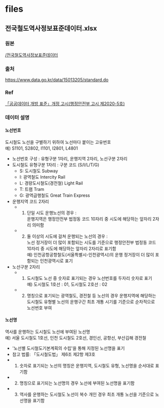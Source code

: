# files
## 전국철도역사정보표준데이터.xlsx
### 원본
[/전국철도역사정보표준데이터](https://github.com/gnlow/files/tree/master/%EC%A0%84%EA%B5%AD%EB%8F%84%EC%8B%9C%EC%B2%A0%EB%8F%84%EC%97%AD%EC%82%AC%EC%A0%95%EB%B3%B4%ED%91%9C%EC%A4%80%EB%8D%B0%EC%9D%B4%ED%84%B0)
### 출처
https://www.data.go.kr/data/15013205/standard.do
### Ref
[「공공데이터 개방 표준」개정 고시(행정안전부 고시 제2020-5호)](https://www.mois.go.kr/frt/bbs/type001/commonSelectBoardArticle.do?bbsId=BBSMSTR_000000000016&nttId=75606)
### 데이터 설명
#### 노선번호
도시철도 노선을 구별하기 위하여 노선마다 붙이는 고유번호  
예) S1101, S2802, I1101, I2801, L4801
- 노선번호 구성 : 유형구분 1자리, 운행지역 2자리, 노선구분 2자리
- 도시철도 유형구분 1자리 : 구분 코드 (S/I/L/T/G)
  - S: 도시철도 Subway
  - I: 광역철도 Intercity Rail
  - L: 경량도시철도(경전철) Light Rail
  - T: 트램 Tram
  - G: 광역급행철도 Great Train Express
- 운행지역 코드 2자리
  - 1) 단일 시도 운행노선의 경우 :  
    운행지역은 행정안전부 법정동 코드 10자리 중 시도에 해당하는 앞자리 2자리 의미함
  - 2) 둘 이상의 시도에 걸쳐 운행되는 노선의 경우 :  
    노선 정거장이 더 많이 포함되는 시도를 기준으로 행정안전부 법정동 코드 10자리 중 시도에 해당하는 앞자리 2자리로 표기함  
    예) 인천공항공항철도(서울특별시-인천광역시)의 운행 정거장이 더 많이 포함되는 인천광역시로 표기
- 노선구분 2자리
  - 1) 도시철도 노선 중 숫자로 표기되는 경우 노선번호를 두자리 숫자로 표기  
    예) 도시철도 1호선 : 01, 도시철도 2호선 : 02
  - 2) 명칭으로 표기되는 광역철도, 경전철 등 노선의 경우 운행지역에 해당하는 도시철도 유형별 노선의 운행구간 최초 개통 시기를 기준으로 순차적으로 노선번호 부여
#### 노선명
역사를 운행하는 도시철도 노선에 부여된 노선명  
예) 서울 도시철도 1호선, 인천 도시철도 2호선, 경인선, 공항선, 부산김해 경전철
- '노선별 도시철도기본계획의 수립'을 통해 지정된 노선명을 표기
- 참고 법률: 「도시철도법」 제6조 제2항 제3호
- 1) 숫자로 표기되는 노선의 명칭은 운행지역, 도시철도 유형, 노선명을 순서대로 표기함
- 2) 명칭으로 표기되는 노선명의 경우 노선에 부여된 노선명을 표기함
- 3) 역사를 운행하는 도시철도 노선이 복수 개인 경우 최초 개통 노선을 기준으로 노선명을 표기함
